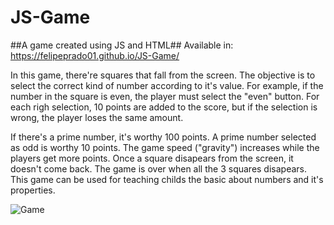 # JS-Game
##A game created using JS and HTML##
Available in: https://felipeprado01.github.io/JS-Game/

In this game, there're squares that fall from the screen. The objective is to select the correct kind of number according to it's value.
For example, if the number in the square is even, the player must select the "even" button.
For each righ selection, 10 points are added to the score, but if the selection is wrong, the player loses the same amount.

If there's a prime number, it's worthy 100 points. A prime number selected as odd is worthy 10 points.
The game speed ("gravity") increases while the players get more points. Once a square disapears from the screen, it doesn't come back.
The game is over when all the 3 squares disapears.
This game can be used for teaching childs the basic about numbers and it's properties.


![Game](https://user-images.githubusercontent.com/53950920/175107489-1b1ff6e1-bba5-4d25-93fe-c2487258f494.png)
